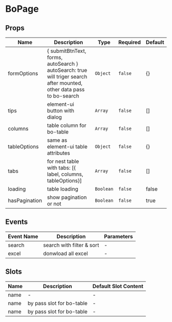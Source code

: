 # BoPage

## Props

<!-- @vuese:BoPage:props:start -->
|Name|Description|Type|Required|Default|
|---|---|---|---|---|
|formOptions|{ submitBtnText, forms, autoSearch } autoSearch: true  will triger search after mounted, other data pass to bo-search|`Object`|`false`|{}|
|tips|element-ui button with dialog|`Array`|`false`|[]|
|columns|table column for bo-table|`Array`|`false`|[]|
|tableOptions|same as element-ui table attributes|`Object`|`false`|{}|
|tabs|for nest table with tabs: [{ label, columns, tableOptions}]|`Array`|`false`|[]|
|loading|table loading|`Boolean`|`false`|false|
|hasPagination|show pagination or not|`Boolean`|`false`|true|

<!-- @vuese:BoPage:props:end -->


## Events

<!-- @vuese:BoPage:events:start -->
|Event Name|Description|Parameters|
|---|---|---|
|search|search with filter & sort|-|
|excel|donwload all excel|-|

<!-- @vuese:BoPage:events:end -->


## Slots

<!-- @vuese:BoPage:slots:start -->
|Name|Description|Default Slot Content|
|---|---|---|
|name|-|-|
|name|by pass slot for bo-table|-|
|name|by pass slot for bo-table|-|

<!-- @vuese:BoPage:slots:end -->


